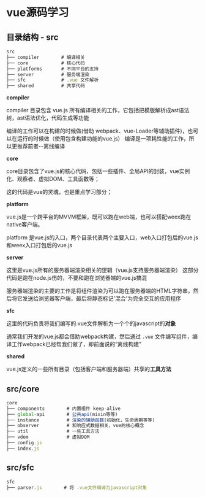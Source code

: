 # vue源码学习

## 目录结构 - src

```javascript
src
├── compiler        # 编译相关 
├── core            # 核心代码 
├── platforms       # 不同平台的支持
├── server          # 服务端渲染
├── sfc             # .vue 文件解析
├── shared          # 共享代码
```

**compiler**

compiler 目录包含 vue.js 所有编译相关的工作，它包括把模版解析成ast语法树，ast语法优化，代码生成等功能

编译的工作可以在构建的时候做(借助 webpack、vue-Loader等辅助插件)，也可以在运行的时候做（使用包含构建功能的vue.js）
编译是一项耗性能的工作，所以更推荐前者--离线编译




**core**

core目录包含了vue.js的核心代码，包括一些插件、全局API的封装，vue实例化、观察者、虚拟DOM、工具函数等；

这的代码是vue的灵魂，也是重点学习部分；




**platform**

vue.js是一个跨平台的MVVM框架，既可以跑在web端，也可以搭配weex跑在native客户端。

platform 是vue.js的入口，两个目录代表两个主要入口，web入口打包后的vue.js和weex入口打包后的vue.js




**server**

这里是vue.js所有的服务器端渲染相关的逻辑（vue.js支持服务器端渲染）
这部分代码是跑在node.js伤的，不要和跑在浏览器端的vue.js搞混

服务器端渲染的主要的工作是将组件渲染为可以跑在服务器端的HTML字符串，然后将它发送给浏览器客户端，最后将静态标记'混合'为完全交互的应用程序




**sfc**


这里的代码负责将我们编写的.vue文件解析为一个个的javascript的**对象**

通常我们开发的vue.js都会借助webpack构建，然后通过 `.vue` 文件编写组件，编译工作webpack已经帮我们做了，即前面说的“离线构建”



**shared**

vue.js定义的一些所有目录（包括客户端和服务器端）共享的**工具方法**





## src/core

```javascript
core
├── components        # 内置组件 keep-alive
├── global-api        # 公共api(mixin等等) 
├── instance          # 渲染的辅助函数(初始化，生命周期等等)
├── observer          # 和响应式数据相关，vue的核心概念
├── util              # 一些工具方法
├── vdom              # 虚拟DOM
├── config.js           
├── index.js           
```




## src/sfc

```javascript
sfc
├── parser.js        # 将 .vue文件编译为javascript对象
```